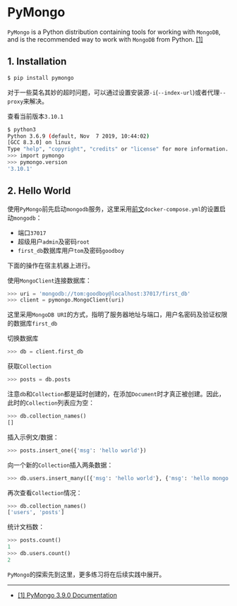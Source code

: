 # PyMongo

`PyMongo` is a Python distribution containing tools for working with `MongoDB`, and is the recommended way to work with `MongoDB` from Python. [[1]](#1)



## 1. Installation

```bash
$ pip install pymongo
```

对于一些莫名其妙的超时问题，可以通过设置安装源`-i`(`--index-url`)或者代理`--proxy`来解决。

查看当前版本`3.10.1`

```bash
$ python3
Python 3.6.9 (default, Nov  7 2019, 10:44:02)
[GCC 8.3.0] on linux
Type "help", "copyright", "credits" or "license" for more information.
>>> import pymongo
>>> pymongo.version
'3.10.1'
```

## 2. Hello World

使用`PyMongo`前先启动`mongodb`服务，这里采用[前文](quickstart.md)`docker-compose.yml`的设置启动`mongodb`：

- 端口`37017`
- 超级用户`admin`及密码`root`
- `first_db`数据库用户`tom`及密码`goodboy`

下面的操作在宿主机器上进行。

使用`MongoClient`连接数据库：

```python
>>> uri = 'mongodb://tom:goodboy@localhost:37017/first_db'
>>> client = pymongo.MongoClient(uri)
```
这里采用`MongoDB URI`的方式，指明了服务器地址与端口，用户名密码及验证权限的数据库`first_db`

切换数据库

```python
>>> db = client.first_db
```

获取`Collection`

```python
>>> posts = db.posts
```

注意`db`和`Collection`都是延时创建的，在添加`Document`时才真正被创建。因此，此时的`Collection`列表应为空：

```python
>>> db.collection_names()
[]
```

插入示例文/数据：

```python
>>> posts.insert_one({'msg': 'hello world'})
```

向一个新的`Collection`插入两条数据：

```python
>>> db.users.insert_many([{'msg': 'hello world'}, {'msg': 'hello mongo'}])
```

再次查看`Collection`情况：

```python
>>> db.collection_names()
['users', 'posts']
```

统计文档数：

```python
>>> posts.count()
1
>>> db.users.count()
2
```

`PyMongo`的探索先到这里，更多练习将在后续实践中展开。


---

- [[1] PyMongo 3.9.0 Documentation](https://api.mongodb.com/python/current/index.html#)<span id='1'></span>

